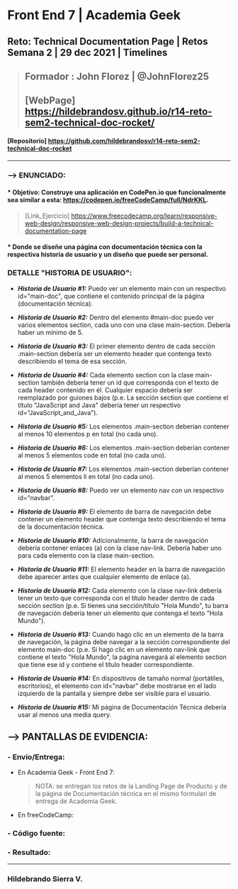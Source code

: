# Front End 7 | Academia Geek
## Reto: Technical Documentation Page | Retos Semana 2 | 29 dec 2021 | Timelines

> ## Formador : John Florez | @JohnFlorez25
> ## [WebPage] https://hildebrandosv.github.io/r14-reto-sem2-technical-doc-rocket/
#### [Repositorio] https://github.com/hildebrandosv/r14-reto-sem2-technical-doc-rocket
___
### --> ENUNCIADO:
#### * Objetivo: Construye una aplicación en CodePen.io que funcionalmente sea similar a esta: https://codepen.io/freeCodeCamp/full/NdrKKL.
> [Link_Ejercicio] https://www.freecodecamp.org/learn/responsive-web-design/responsive-web-design-projects/build-a-technical-documentation-page
#### * Donde se diseñe una página con documentación técnica con la respectiva historia de usuario y un diseño que puede ser personal.
### DETALLE "HISTORIA DE USUARIO":
* ***Historia de Usuario #1:*** Puedo ver un elemento main con un respectivo id="main-doc", que contiene el contenido principal de la página (documentación técnica).

* ***Historia de Usuario #2:*** Dentro del elemento #main-doc puedo ver varios elementos section, cada uno con una clase main-section. Debería haber un mínimo de 5.

* ***Historia de Usuario #3:*** El primer elemento dentro de cada sección .main-section debería ser un elemento header que contenga texto describiendo el tema de esa sección.

* ***Historia de Usuario #4:*** Cada elemento section con la clase main-section también debería tener un id que corresponda con el texto de cada header contenido en él. Cualquier espacio debería ser reemplazado por guiones bajos (p.e. La sección section que contiene el título "JavaScript and Java" debería tener un respectivo id="JavaScript_and_Java").

* ***Historia de Usuario #5:*** Los elementos .main-section deberían contener al menos 10 elementos p en total (no cada uno).

* ***Historia de Usuario #6:*** Los elementos .main-section deberían contener al menos 5 elementos code en total (no cada uno).

* ***Historia de Usuario #7:*** Los elementos .main-section deberían contener al menos 5 elementos li en total (no cada uno).

* ***Historia de Usuario #8:*** Puedo ver un elemento nav con un respectivo id="navbar".

* ***Historia de Usuario #9:*** El elemento de barra de navegación debe contener un elemento header que contenga texto describiendo el tema de la documentación técnica.

* ***Historia de Usuario #10:*** Adicionalmente, la barra de navegación debería contener enlaces (a) con la clase nav-link. Debería haber uno para cada elemento con la clase main-section.

* ***Historia de Usuario #11:*** El elemento header en la barra de navegación debe aparecer antes que cualquier elemento de enlace (a).

* ***Historia de Usuario #12:*** Cada elemento con la clase nav-link debería tener un texto que corresponda con el título header dentro de cada sección section (p.e. Si tienes una sección/título "Hola Mundo", tu barra de navegación debería tener un elemento que contenga el texto "Hola Mundo").

* ***Historia de Usuario #13:*** Cuando hago clic en un elemento de la barra de navegación, la página debe navegar a la sección correspondiente del elemento main-doc (p.e. Si hago clic en un elemento nav-link que contiene el texto "Hola Mundo", la página navegará al elemento section que tiene ese id y contiene el título header correspondiente.

* ***Historia de Usuario #14:*** En dispositivos de tamaño normal (portátiles, escritorios), el elemento con id="navbar" debe mostrarse en el lado izquierdo de la pantalla y siempre debe ser visible para el usuario.

* ***Historia de Usuario #15:*** Mi página de Documentación Técnica debería usar al menos una media query.
## --> PANTALLAS DE EVIDENCIA:

### - Envío/Entrega:
+ En Academia Geek - Front End 7:

   > NOTA: se entregan los retos de la Landing Page de Producto y de la página de Documentación técnica en el mismo formulari de entrega de Academia Geek.

+ En freeCodeCamp:

### - Código fuente:

### - Resultado:

___
### Hildebrando Sierra V.

